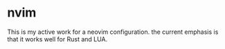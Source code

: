 # nvim
This is my active work for a neovim configuration. the current emphasis is that it works well for Rust and LUA.
